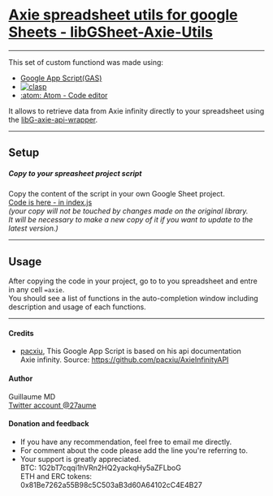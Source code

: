 # [Axie spreadsheet utils for google Sheets - libGSheet-Axie-Utils](https://script.google.com/d/1HspaDDZnWRfyPKZBRqIehbwHFu_5ZJgbsKkl2HM4UUeVzHS4twGU61n_/edit?usp=sharing)
---
This set of custom functiond was made using:
  - [Google App Script(GAS)](https://developers.google.com/apps-script/)
  - [![clasp](https://img.shields.io/badge/built%20with-clasp-4285f4.svg)](https://github.com/google/clasp)
  - [:atom: Atom - Code editor](https://github.com/atom/atom)

It allows to retrieve data from Axie infinity directly to your spreadsheet using the [libG-axie-api-wrapper](../libG-axie-api-wrapper/README.md).

---
## Setup
##### Copy to your spreasheet project script
Copy the content of the script in your own Google Sheet project. \
[Code is here - in index.js](index.js) \
*(your copy will not be touched by changes made on the original library. \
It will be necessary to make a new copy of it if you want to update to the latest version.)*

---
## Usage
After copying the code in your project, go to to you spreadsheet and entre in any cell `=axie`. \
You should see a list of functions in the auto-completion window including description and usage of each functions.

---
#### Credits

- [pacxiu](https://github.com/pacxiu), This Google App Script is based on his api documentation \
  Axie infinity.
  Source: https://github.com/pacxiu/AxieInfinityAPI

#### Author
Guillaume MD \
[Twitter account @27aume](https://twitter.com/@27aume)

#### Donation	and feedback
- If you have any recommendation, feel free to email me directly.
- For comment about the code please add the line you're referring to.
- Your support is greatly appreciated. \
		BTC:	1G2bT7cqqi1hVRn2HQ2yackqHy5aZFLboG \
		ETH and ERC tokens:	0x81Be7262a55B98c5C503aB3d60A64102cC4E4B27
